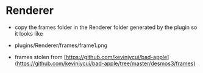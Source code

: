 # Renderer
* copy the frames folder in the Renderer folder generated by the plugin so it looks like
- plugins/Renderer/frames/frame1.png
* frames stolen from [https://github.com/kevinjycui/bad-apple](https://github.com/kevinjycui/bad-apple/tree/master/desmos3/frames)
